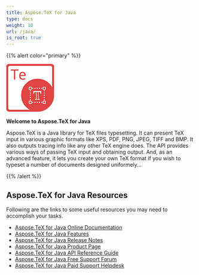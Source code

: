 ```yaml
---
title: Aspose.TeX for Java
type: docs
weight: 10
url: /java/
is_root: true
---
```


{{% alert color="primary" %}}

![Aspose.TeX for Java logo](home-java.png)

**Welcome to Aspose.TeX for Java**

Aspose.TeX is a Java library for TeX files typesetting. It can present TeX input in various graphic formats like XPS, PDF, PNG, JPEG, TIFF and BMP. It also outputs tracing info like any other TeX engine does. The API provides various ways of passing TeX input and obtaining output. And, as an advanced feature, it lets you create your own TeX format if you wish to typeset a number of documents designed uniformely...

{{% /alert %}}

## **Aspose.TeX for Java Resources**

Following are the links to some useful resources you may need to accomplish your tasks.
- [Aspose.TeX for Java Online Documentation](/tex/java/)
- [Aspose.TeX for Java Features](/tex/java/feature-list/)
- [Aspose.TeX for Java Release Notes](/tex/java/release-notes/)
- [Aspose.TeX for Java Product Page](https://products.aspose.com/tex/java)
- [Aspose.TeX for Java API Reference Guide](https://apireference.aspose.com/tex/java)
- [Aspose.TeX for Java Free Support Forum](https://forum.aspose.com/c/tex)
- [Aspose.TeX for Java Paid Support Helpdesk](https://helpdesk.aspose.com/)
